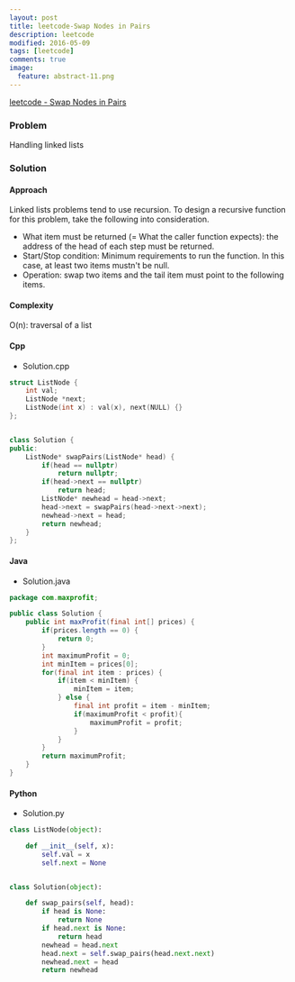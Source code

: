 ```yaml
---
layout: post
title: leetcode-Swap Nodes in Pairs
description: leetcode
modified: 2016-05-09
tags: [leetcode]
comments: true
image:
  feature: abstract-11.png
---
```

[leetcode - Swap Nodes in Pairs](https://leetcode.com/problems/swap-nodes-in-pairs/)

### Problem

Handling linked lists

### Solution 

#### Approach

Linked lists problems tend to use recursion. To design a recursive function for this problem, take the following into consideration.

- What item must be returned (= What the caller function expects): the address of the head of each step must be returned.
- Start/Stop condition: Minimum requirements to run the function. In this case, at least two items mustn't be null. 
- Operation: swap two items and the tail item must point to the following items.

#### Complexity

O(n): traversal of a list

#### Cpp

- Solution.cpp

```cpp
struct ListNode {
    int val;
    ListNode *next;
    ListNode(int x) : val(x), next(NULL) {}
};


class Solution {
public:
    ListNode* swapPairs(ListNode* head) {
        if(head == nullptr)
            return nullptr;      
        if(head->next == nullptr)
            return head;
        ListNode* newhead = head->next; 
        head->next = swapPairs(head->next->next);
        newhead->next = head;
        return newhead;
    }
};
```

#### Java

- Solution.java

```java
package com.maxprofit;

public class Solution {
    public int maxProfit(final int[] prices) {
    	if(prices.length == 0) {
    		return 0;
    	}
    	int maximumProfit = 0;
    	int minItem = prices[0];
    	for(final int item : prices) {
    		if(item < minItem) {
    			minItem = item;
    		} else {
    			final int profit = item - minItem;
    			if(maximumProfit < profit){
    				maximumProfit = profit;
    			}
    		}
    	}
    	return maximumProfit;
    }
}
```

#### Python

- Solution.py

```python
class ListNode(object):

    def __init__(self, x):
        self.val = x
        self.next = None


class Solution(object):

    def swap_pairs(self, head):
        if head is None:
            return None
        if head.next is None:
            return head
        newhead = head.next
        head.next = self.swap_pairs(head.next.next)
        newhead.next = head
        return newhead

```
